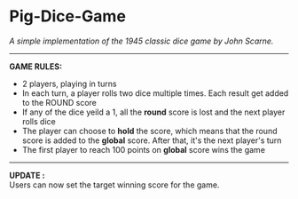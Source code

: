 Pig-Dice-Game
=============

_A simple implementation of the 1945 classic dice game by John Scarne._

--------------------------------------------------------------


__GAME RULES:__  

- 2 players, playing in turns  
- In each turn, a player rolls two dice multiple times. Each result get added to the ROUND score  
- If any of the dice yeild a 1, all the __round__ score is lost and the next player rolls dice  
- The player can choose to __hold__ the score, which means that the round score is added to the __global__ score. After that, it's the next player's turn
- The first player to reach 100 points on __global__ score wins the game  

---------------------------------------------------------------

__UPDATE :__  
Users can now set the target winning score for the game.
